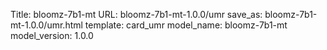 Title: bloomz-7b1-mt
URL: bloomz-7b1-mt-1.0.0/umr
save_as: bloomz-7b1-mt-1.0.0/umr.html
template: card_umr
model_name: bloomz-7b1-mt
model_version: 1.0.0

